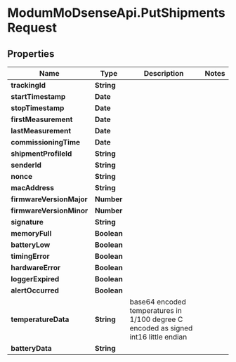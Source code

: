 # ModumMoDsenseApi.PutShipmentsRequest

## Properties

Name | Type | Description | Notes
------------ | ------------- | ------------- | -------------
**trackingId** | **String** |  | 
**startTimestamp** | **Date** |  | 
**stopTimestamp** | **Date** |  | 
**firstMeasurement** | **Date** |  | 
**lastMeasurement** | **Date** |  | 
**commissioningTime** | **Date** |  | 
**shipmentProfileId** | **String** |  | 
**senderId** | **String** |  | 
**nonce** | **String** |  | 
**macAddress** | **String** |  | 
**firmwareVersionMajor** | **Number** |  | 
**firmwareVersionMinor** | **Number** |  | 
**signature** | **String** |  | 
**memoryFull** | **Boolean** |  | 
**batteryLow** | **Boolean** |  | 
**timingError** | **Boolean** |  | 
**hardwareError** | **Boolean** |  | 
**loggerExpired** | **Boolean** |  | 
**alertOccurred** | **Boolean** |  | 
**temperatureData** | **String** | base64 encoded temperatures in 1/100 degree C encoded as signed int16 little endian | 
**batteryData** | **String** |  | 


